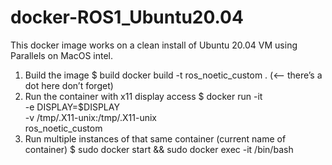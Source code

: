 # docker-ROS1_Ubuntu20.04
This docker image works on a clean install of Ubuntu 20.04 VM using Parallels on MacOS intel.

1. Build the image
	$ build docker build -t ros_noetic_custom .   (<— there’s a dot here don’t forget)
2. Run the container with x11 display access
	$ docker run -it \
  -e DISPLAY=$DISPLAY \
  -v /tmp/.X11-unix:/tmp/.X11-unix \
  ros_noetic_custom
3. Run multiple instances of that same container (current name of container)
	$ sudo docker start <container-name> && sudo docker exec -it <container-name> /bin/bash

